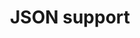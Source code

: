---
title: 'JSON support'
description: Ballerina and Java both support JSON, a lightweight data-interchange format. Ballerina has native JSON support, allowing seamless integration with JSON-based systems and APIs. In Java, external libraries like Jackson or Gson provide comprehensive JSON processing capabilities.
image: 
---